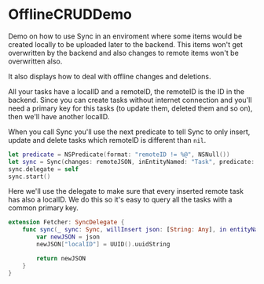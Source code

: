 # OfflineCRUDDemo

Demo on how to use Sync in an enviroment where some items would be created locally to be uploaded later to the backend. This items won't get overwritten by the backend and also changes to remote items won't be overwritten also.

It also displays how to deal with offline changes and deletions.

All your tasks have a localID and a remoteID, the remoteID is the ID in the backend. Since you can create tasks without internet connection and you'll need a primary key for this tasks (to update them, deleted them and so on), then we'll have another localID.

When you call Sync you'll use the next predicate to tell Sync to only insert, update and delete tasks which remoteID is different than `nil`.

```swift
let predicate = NSPredicate(format: "remoteID != %@", NSNull())
let sync = Sync(changes: remoteJSON, inEntityNamed: "Task", predicate: predicate, dataStack: self.dataStack)
sync.delegate = self
sync.start()
```

Here we'll use the delegate to make sure that every inserted remote task has also a localID. We do this so it's easy to query all the tasks with a common primary key.

```swift
extension Fetcher: SyncDelegate {
    func sync(_ sync: Sync, willInsert json: [String: Any], in entityNamed: String, parent: NSManagedObject?) -> [String: Any] {
        var newJSON = json
        newJSON["localID"] = UUID().uuidString

        return newJSON
    }
}
```
